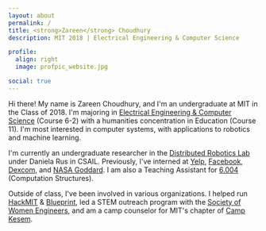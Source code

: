```yaml
---
layout: about
permalink: /
title: <strong>Zareen</strong> Choudhury
description: MIT 2018 | Electrical Engineering & Computer Science

profile:
  align: right
  image: profpic_website.jpg

social: true
---
```


Hi there! My name is Zareen Choudhury, and I'm an undergraduate at MIT in the Class of 2018. I'm majoring in [Electrical Engineering & Computer Science](https://www.eecs.mit.edu/) (Course 6-2) with a humanities concentration in Education (Course 11). I'm most interested in computer systems, with applications to robotics and machine learning. 

I'm currently an undergraduate researcher in the [Distributed Robotics Lab](http://groups.csail.mit.edu/drl/wiki/index.php?title=Main_Page) under Daniela Rus in CSAIL. Previously, I've interned at [Yelp](https://www.yelp.com/), [Facebook](https://www.facebook.com/), [Dexcom](https://www.dexcom.com/), and [NASA Goddard](https://www.nasa.gov/goddard). I am also a Teaching Assistant for [6.004](https://6004.mit.edu/) (Computation Structures).

Outside of class, I've been involved in various organizations. I helped run [HackMIT](https://hackmit.org/) & [Blueprint](https://blueprint.hackmit.org/), led a STEM outreach program with the [Society of Women Engineers](http://swe.mit.edu/), and am a camp counselor for MIT's chapter of [Camp Kesem](http://campkesem.org/). 
